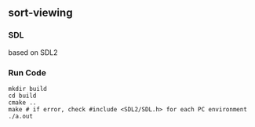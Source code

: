 ## sort-viewing

### SDL

based on SDL2

### Run Code

```
mkdir build
cd build
cmake ..
make # if error, check #include <SDL2/SDL.h> for each PC environment
./a.out
```
